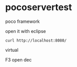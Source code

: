 # pocoservertest

poco framework

open it with eclipse

`curl http://localhost:8080/`

virtual 

F3 open dec


